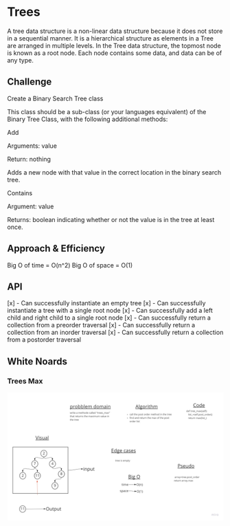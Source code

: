 # Trees
A tree data structure is a non-linear data structure because it does not store in a sequential manner. It is a hierarchical structure as elements in a Tree are arranged in multiple levels. In the Tree data structure, the topmost node is known as a root node. Each node contains some data, and data can be of any type.
## Challenge
Create a Binary Search Tree class

This class should be a sub-class (or your languages equivalent) of the Binary Tree Class, with the following additional methods:

Add

Arguments: value

Return: nothing

Adds a new node with that value in the correct location in the binary search tree.

Contains

Argument: value

Returns: boolean indicating whether or not the value is in the tree at least once.

## Approach & Efficiency
Big O of time = O(n^2)
Big O of space = O(1)
## API
[x] - Can successfully instantiate an empty tree
[x] - Can successfully instantiate a tree with a single root node
[x] - Can successfully add a left child and right child to a single root node
[x] - Can successfully return a collection from a preorder traversal
[x] - Can successfully return a collection from an inorder traversal
[x] - Can successfully return a collection from a postorder traversal

## White Noards

### Trees Max
![max](Untitled.jpg)